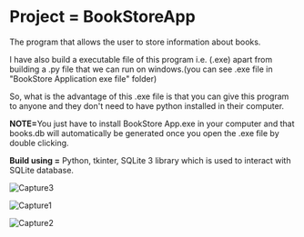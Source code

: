 <h1>Project = BookStoreApp</h1>

<p>The program that allows the user to store information about books.</p>
<p>I have also build a executable file of this program i.e. (.exe) apart from building a .py file that we can run on windows.(you can see .exe file in "BookStore Application exe file" folder)</p>
<p>So, what is the advantage of this .exe file is that you can give this program to anyone and they don't need to have python installed in their computer. </p>

<p><b>NOTE=</b>You just have to install BookStore App.exe in your computer and that books.db will automatically be generated once you open the .exe file by double clicking.</p>

<b>Build using =</b> Python, tkinter, SQLite 3 library which is used to interact with SQLite database.

![Capture3](https://user-images.githubusercontent.com/60225689/119680085-7ee3e580-be5e-11eb-98fe-10cd53627b51.PNG)

![Capture1](https://user-images.githubusercontent.com/60225689/119680160-8d320180-be5e-11eb-880f-f2e3c63e3dd1.PNG)

![Capture2](https://user-images.githubusercontent.com/60225689/119680181-915e1f00-be5e-11eb-8dde-e64393d0b339.PNG)

